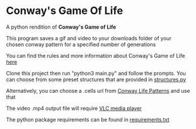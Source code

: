 # Conway's Game Of Life
A python rendition of **Conway's Game of Life**

This program saves a gif and video to your downloads folder of your chosen conway pattern for a specified number of generations

You can find the rules and more information about Conway's Game of Life [here](https://en.wikipedia.org/wiki/Conway%27s_Game_of_Life)

Clone this project then run "python3 main.py" and follow the prompts.
You can choose from some preset structures that are provided in [structures.py](/structures.py)

Alternatively, you can choose a .cells url from [Conway Life Patterns](https://conwaylife.com/patterns/) and use that

The video .mp4 output file will require [VLC media player](https://www.videolan.org/vlc/)

The python package requirements can be found in [requirements.txt](/requirements.txt)
